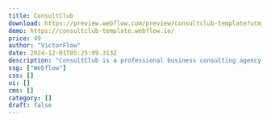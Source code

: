 ```yaml
---
title: ConsultClub
download: https://preview.webflow.com/preview/consultclub-template?utm_medium=preview_link&utm_source=dashboard&utm_content=consultclub-template&preview=bbf50a97f2fd4c3f2bdea2be328fa570&workflow=preview
demo: https://consultclub-template.webflow.io/
price: 49
author: "VictorFlow"
date: 2024-12-01T05:25:09.313Z
description: "ConsultClub is a professional business consulting agency Webflow template. It's suitable for consulting, advisor, consultant, consultancy, agency, HR consulting, startup, advertising, IT solutions, corporate, loan, tax help, legal, and SaaS websites."
ssg: ["Webflow"]
css: []
ui: []
cms: []
category: []
draft: false
---
```

